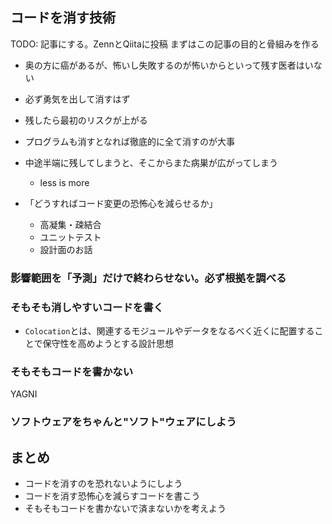 ## コードを消す技術

TODO: 記事にする。ZennとQiitaに投稿
まずはこの記事の目的と骨組みを作る

- 奥の方に癌があるが、怖いし失敗するのが怖いからといって残す医者はいない
- 必ず勇気を出して消すはず
- 残したら最初のリスクが上がる
- プログラムも消すとなれば徹底的に全て消すのが大事
- 中途半端に残してしまうと、そこからまた病巣が広がってしまう
    - less is more

- 「どうすればコード変更の恐怖心を減らせるか」
  - 高凝集・疎結合
  - ユニットテスト
  - 設計面のお話

### 影響範囲を「予測」だけで終わらせない。必ず根拠を調べる

### そもそも消しやすいコードを書く

- `Colocation`とは、関連するモジュールやデータをなるべく近くに配置することで保守性を高めようとする設計思想

### そもそもコードを書かない

YAGNI

### ソフトウェアをちゃんと"ソフト"ウェアにしよう

## まとめ

- コードを消すのを恐れないようにしよう
- コードを消す恐怖心を減らすコードを書こう
- そもそもコードを書かないで済まないかを考えよう
